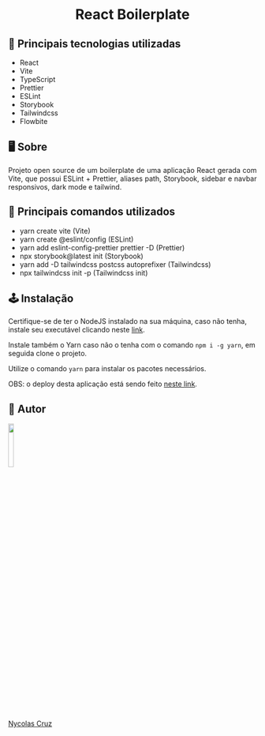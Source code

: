 <h1 align="center">React Boilerplate</h1>

## 🚀 Principais tecnologias utilizadas

- React
- Vite
- TypeScript
- Prettier
- ESLint
- Storybook
- Tailwindcss
- Flowbite

## 🖥️ Sobre

<p align="justify">Projeto open source de um boilerplate de uma aplicação React gerada com Vite, que possui ESLint + Prettier, aliases path, Storybook, sidebar e navbar responsivos, dark mode e tailwind.</p>

## 🔧 Principais comandos utilizados

- yarn create vite (Vite)
- yarn create @eslint/config (ESLint)
- yarn add eslint-config-prettier prettier -D (Prettier)
- npx storybook@latest init (Storybook)
- yarn add -D tailwindcss postcss autoprefixer (Tailwindcss)
- npx tailwindcss init -p (Tailwindcss init)

## 🕹️ Instalação

Certifique-se de ter o NodeJS instalado na sua máquina, caso não tenha, instale seu executável clicando neste <a href="https://nodejs.org/pt-br/download/">link</a>.

Instale também o Yarn caso não o tenha com o comando ````npm i -g yarn````, em seguida clone o projeto.

Utilize o comando ````yarn```` para instalar os pacotes necessários.

OBS: o deploy desta aplicação está sendo feito <a href="https://react-boilerplatee.netlify.app" target="_blank">neste link</a>.

## 🐧 Autor

<a href="https://github.com/NycolasCruz">
    <img src="https://github.com/NycolasCruz.png"  width="15%">
    <p>Nycolas Cruz</p>
</a>
